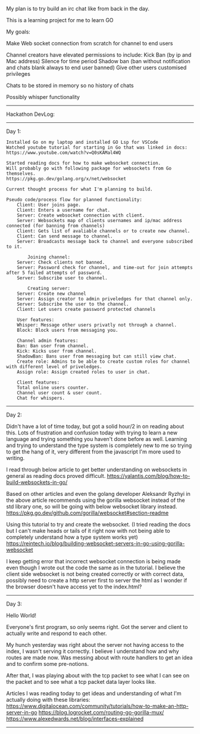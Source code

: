 My plan is to try build an irc chat like from back in the day.

This is a learning project for me to learn GO

My goals:

Make Web socket connection from scratch for channel to end users

Channel creators have elevated permissions to include:
Kick
Ban (by ip and Mac address)
Silence for time period
Shadow ban (ban without notification and chats blank always to end user banned)
Give other users customised privileges

Chats to be stored in memory so no history of chats

Possibly whisper functionality

-   -   -   -   -   -   -   -   -   -   -   -   -   -   -   -   -   -   -   -   -   -

Hackathon DevLog:

-   -   -   -   -   -   -   -   -   -   -   -   -   -   -   -   -   -   -   -   -   -

Day 1:

    Installed Go on my laptop and installed GO Lsp for VSCode
    Watched youtube tutorial for starting in Go that was linked in docs:
    https://www.youtube.com/watch?v=Q0sKAMal4WQ

    Started reading docs for how to make websocket connection.
    Will probably go with following package for websockets from Go themselves.
    https://pkg.go.dev/golang.org/x/net/websocket

    Current thought process for what I'm planning to build.

    Pseudo code/process flow for planned functionality:
        Client: User joins page.
        Client: Enters a username for chat.
        Server: Create websocket connection with client.
        Server: Websockets map of clients usernames and ip/mac address connected (for banning from channels)
        Client: Gets list of avaliable channels or to create new channel.
        Client: Can send message to channel.
        Server: Broadcasts message back to channel and everyone subscribed to it.
        
            Joining channel:
        Server: Check clients not banned.
        Server: Password check for channel, and time-out for join attempts after 5 failed attempts of password.
        Server: Subscribe user to channel.
        
            Creating server:
        Server: Create new channel 
        Server: Assign creator to admin priveledges for that channel only.
        Server: Subscribe the user to the channel.
        Client: Let users create password protected channels

        User features:
        Whisper: Message other users privatly not through a channel.
        Block: Block users from messaging you.

        Channel admin features:
        Ban: Ban user from channel.
        Kick: Kicks user from channel.
        ShadowBan: Bans user from messaging but can still view chat.
        Create role: Admins to be able to create custom roles for channel with different level of priveledges.
        Assign role: Assign created roles to user in chat.

        Client features:
        Total online users counter.
        Channel user count & user count.
        Chat for whispers.


-   -   -   -   -   -   -   -   -   -   -   -   -   -   -   -   -   -   -   -   -   -

Day 2:

Didn't have a lot of time today, but got a solid hour/2 in on reading about this.
Lots of frustration and confusion today with trying to learn a new language and trying something you haven't done before as well.
Learning and trying to understand the type system is completely new to me so trying to get the hang of it, very different from the javascript I'm more used to writing.

I read through below article to get better understanding on websockets in general as reading docs proved difficult.
https://yalantis.com/blog/how-to-build-websockets-in-go/

Based on other articles and even the golang developer Aleksandr Ryzhyi in the above article recommends using the gorilla websocket instead of the std library one, so will be going with below websocket library instead.
https://pkg.go.dev/github.com/gorilla/websocket#section-readme

Using this tutorial to try and create the websocket. (I tried reading the docs but I can't make heads or tails of it right now with not being able to completely understand how a type system works yet)
https://reintech.io/blog/building-websocket-servers-in-go-using-gorilla-websocket

I keep getting error that incorrect websocket connection is being made even though I wrote out the code the same as in the tutorial.
I believe the client side websocket is not being created correctly or with correct data, possibly need to create a http server first to server the html as I wonder if the browser doesn't have access yet to the index.html?

-   -   -   -   -   -   -   -   -   -   -   -   -   -   -   -   -   -   -   -   -   -

Day 3:

Hello World!

Everyone's first program, so only seems right.
Got the server and client to actually write and respond to each other.

My hunch yesterday was right about the server not having access to the index, I wasn't serving it correctly.
I believe I understand how and why routes are made now.
Was messing about with route handlers to get an idea and to confirm some pre-notions.

After that, I was playing about with the tcp packet to see what I can see on the packet and to see what a tcp packet data layer looks like.

Articles I was reading today to get ideas and understanding of what I'm actually doing with these libraries:
https://www.digitalocean.com/community/tutorials/how-to-make-an-http-server-in-go
https://blog.logrocket.com/routing-go-gorilla-mux/
https://www.alexedwards.net/blog/interfaces-explained

-   -   -   -   -   -   -   -   -   -   -   -   -   -   -   -   -   -   -   -   -   -